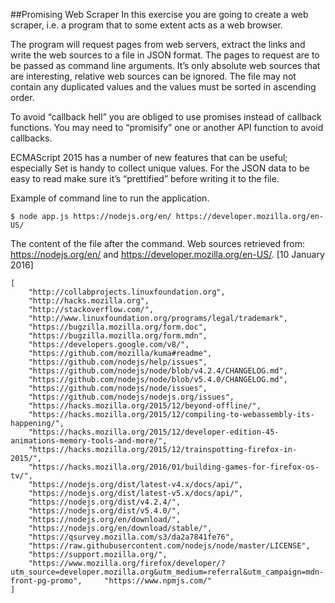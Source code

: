 ##Promising Web Scraper
In this exercise you are going to create a web scraper, i.e. a program that to some extent acts as a web browser.

The program will request pages from web servers, extract the links and write the web sources to a file in JSON format. 
The pages to request are to be passed as command line arguments. It’s only absolute web sources that are interesting, relative web sources can be ignored. The file may not contain any duplicated values and the values must be sorted in ascending order.

To avoid “callback hell” you are obliged to use promises instead of callback functions. You may need to “promisify” one or another API function to avoid callbacks.

ECMAScript 2015 has a number of new features that can be useful; especially Set is handy to collect unique values. For the JSON data to be easy to read make sure it’s “prettified” before writing it to the file.

Example of command line to run the application.

```shell
$ node app.js https://nodejs.org/en/ https://developer.mozilla.org/en-US/
```

The content of the file after the command. Web sources retrieved from: https://nodejs.org/en/ and https://developer.mozilla.org/en-US/. [10 January 2016]

```shell
[  
    "http://collabprojects.linuxfoundation.org",  
    "http://hacks.mozilla.org",  
    "http://stackoverflow.com/",  
    "http://www.linuxfoundation.org/programs/legal/trademark",  
    "https://bugzilla.mozilla.org/form.doc",  
    "https://bugzilla.mozilla.org/form.mdn",  
    "https://developers.google.com/v8/", 
    "https://github.com/mozilla/kuma#readme", 
    "https://github.com/nodejs/help/issues", 
    "https://github.com/nodejs/node/blob/v4.2.4/CHANGELOG.md", 
    "https://github.com/nodejs/node/blob/v5.4.0/CHANGELOG.md", 
    "https://github.com/nodejs/node/issues", 
    "https://github.com/nodejs/nodejs.org/issues", 
    "https://hacks.mozilla.org/2015/12/beyond-offline/", 
    "https://hacks.mozilla.org/2015/12/compiling-to-webassembly-its-happening/", 
    "https://hacks.mozilla.org/2015/12/developer-edition-45-animations-memory-tools-and-more/", 
    "https://hacks.mozilla.org/2015/12/trainspotting-firefox-in-2015/", 
    "https://hacks.mozilla.org/2016/01/building-games-for-firefox-os-tv/", 
    "https://nodejs.org/dist/latest-v4.x/docs/api/", 
    "https://nodejs.org/dist/latest-v5.x/docs/api/", 
    "https://nodejs.org/dist/v4.2.4/", 
    "https://nodejs.org/dist/v5.4.0/", 
    "https://nodejs.org/en/download/", 
    "https://nodejs.org/en/download/stable/", 
    "https://qsurvey.mozilla.com/s3/da2a7841fe76", 
    "https://raw.githubusercontent.com/nodejs/node/master/LICENSE", 
    "https://support.mozilla.org/", 
    "https://www.mozilla.org/firefox/developer/?utm_source=developer.mozilla.org&utm_medium=referral&utm_campaign=mdn-front-pg-promo",     "https://www.npmjs.com/" 
]
```

